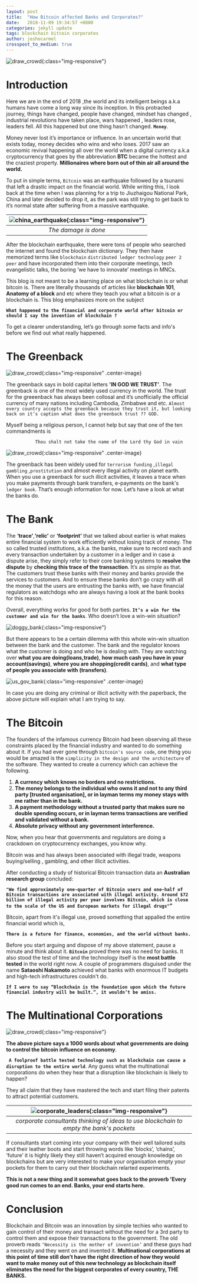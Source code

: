 ```yaml
---
layout: post
title:  "How Bitcoin affected Banks and Corporates?"
date:   2018-11-09 19:34:57 +0800
categories: jekyll update
tags: blockchain bitcoin corporates
author: jeshocarmel
crosspost_to_medium: true
---
```


![draw_crowd](/assets/images/bitcoin.jpg){:class="img-responsive"}

# **Introduction**

Here we are in the end of 2018 ,the world and its intelligent beings a.k.a humans have come a long way since its inception. In this protracted journey, things have changed, people have changed, mindset has changed , industrial revolutions have taken place, wars happened , leaders rose,  leaders fell. All this happened but one thing hasn’t changed. **``Money``**.

Money never lost it’s importance or influence. In an uncertain world that exists today, money decides who wins and who loses.
2017 saw an economic revival happening all over the world when a digital currency a.k.a cryptocurrency that goes by the abbreviation **BTC** became the hottest and the craziest property. **Millionaires where born out of thin air all around the world.**

To put in simple terms, ``Bitcoin`` was an earthquake followed by a  tsunami that left a drastic impact on the financial world.
While writing this, I look back at the time when I was planning for a trip to Jiuzhaigou National Park, China and later decided to drop it, as the park was still trying to get back to it’s normal state after suffering from a massive earthquake.


| ![china_earthquake](/assets/images/china_eq.jpeg){:class="img-responsive"} |
|:--:|
| *The damage is done* |

After the blockchain earthquake, there were tons of people who searched the internet and found the blockchain dictionary. They then have memorized terms like ``blockchain``  ``distributed ledger technology``  ``peer 2 peer`` and have incorporated them into their corporate meetings, tech evangelistic talks, the boring ‘we have to innovate’ meetings in MNCs.

This blog is not meant to be a learning place on what blockchain is or what bitcoin is. There are literally thousands of articles like **blockchain 101**, **Anatomy of a block** and etc where they teach you what a bitcoin is or a blockchain is. This blog emphasizes more on the subject

**``What happened to the financial and corporate world after bitcoin or should I say the invention of blockchain ?``**
            
To get a clearer understanding, let’s go through some facts and info's before we find out what really happened.


# **The Greenback**

![draw_crowd](/assets/images/greenback.jpeg){:class="img-responsive" .center-image}


The greenback says in bold capital letters **'IN GOD WE TRUST'**. The greenback is one of the most widely used currency in the world. The trust for the greeenback has always been collosal and it’s unofficially the official currency of many nations including Cambodia, Zimbabwe and etc. ``Almost every country accepts the greenback because they trust it, but looking back on it’s caption what does the greenback trust ?? GOD.``

Myself being a religious person, I cannot help but say that one of the ten commandments is

               Thou shalt not take the name of the Lord thy God in vain

![draw_crowd](/assets/images/curse_god.jpeg){:class="img-responsive" .center-image}


The greenback has been widely used for ``terrorism funding`` ,``illegal gambling`` ,``prostitution`` and almost every illegal activity on planet earth. When you use a greenback for such illicit activities, it leaves a trace when you make payments through bank transfers, e-payments on the bank's ``ledger book``. That’s enough information for now. Let’s have a look at what the banks do.

# **The Bank**

The **‘trace’**,**‘relic’** or **‘footprint’** that we talked about earlier is what makes entire financial system to work efficiently without losing track of money. The so called trusted institutions, a.k.a. the banks, make sure to record each and every transaction undertaken by a customer in a ledger and in case a dispute arise, they simply refer to their core banking systems to **resolve the dispute** by **checking this trace of the transaction**. It’s as simple as that. The customers trust these banks with their money and banks provide the services to customers.  And to ensure these banks don’t go crazy with all the money that the users are entrusting the banks with, we have financial regulators as watchdogs who are always having a look at the bank books for this reason.


Overall, everything works for good for both parties. **``It’s a win for the customer and win for the banks``**. Who doesn’t love a win-win situation?


![doggy_bank](/assets/images/dog_bank.png){:class="img-responsive"}

But there appears to be a certain dilemma with this whole win-win situation between the bank and the customer. The bank and the regulator knows what the customer is doing and who he is dealing with. They are watching over **what you are doing(loans,trade)**, **how much cash you have in your account(savings)**, **where you are shopping(credit cards)**, and **what type of people you associate with (transfers)**.

![us_gov_bank](/assets/images/us_gov_bank.jpeg){:class="img-responsive" .center-image}


In case you are doing any criminal or illicit activity with the paperback, the above picture will explain what I am trying to say.

# **The Bitcoin**

The founders of the infamous currency Bitcoin had been observing all these constraints placed by the financial industry and wanted to do something about it. If you had ever gone through ``bitcoin's source code``, one thing you would be amazed is the ``simplicity in the design and the architecture`` of the software. They wanted to create a currency which can achieve the following.

1. **A currency which knows no borders and no restrictions.**
2. **The money belongs to the individual who owns it and not to any third party [trusted organisation], or in layman terms my money stays with me rather than in the bank.**
3. **A payment methodology without a trusted party that makes sure no double spending occurs, or in layman terms transactions are verified and validated without a bank.**
4. **Absolute privacy without any government interference.**

Now, when you hear that governments and regulators are doing a crackdown on cryptocurrency exchanges, you know why.

Bitcoin was and has always been associated with illegal trade, weapons buying/selling , gambling, and other illicit activities.



After conducting a study of historical Bitcoin transaction data an **Australian research group** concluded:

**``"We find approximately one-quarter of Bitcoin users and one-half of Bitcoin transactions are associated with illegal activity. Around $72 billion of illegal activity per year involves Bitcoin, which is close to the scale of the US and European markets for illegal drugs"``"**

Bitcoin, apart from it's illegal use, proved something that appalled the entire financial world which is,

**``There is a future for finance, economies, and the world without banks.``**

Before you start arguing and dispose of my above statement, pause a minute and think about it. **``Bitcoin``** proved there was no need for banks. It also stood the test of time and the technology itself is the **most battle tested** in the world right now. A couple of programmers disguised under the name **Sataoshi Nakamoto** achieved what banks with enormous IT budgets and high-tech infrastructures couldn't do.

**``If I were to say “Blockchain is the foundation upon which the future financial industry will be built.”, it wouldn’t be amiss.``**


# **The Multinational Corporations**

![draw_crowd](/assets/images/us_gov_corporates.jpeg){:class="img-responsive"}


**The above picture says a 1000 words about what governments are doing to control the bitcoin influence on economy**.

**`` A foolproof battle tested technology such as blockchain can cause a disruption to the entire world``**. Any guess what the multinational corporations do when they hear that a disruption like blockchain is likely to happen?

They all claim that they have mastered the tech and start filing their patents to attract potential customers.



| ![corporate_leaders](/assets/images/corporate.jpg){:class="img-responsive"} |
|:--:|
| *corporate consultants thinking of ideas to use blockchain to empty the bank's pockets* |


If consultants start coming into your company with their well tailored suits and their leather boots and start throwing words like ‘blocks’, ‘chains’, ‘future’ it is highly likely they still haven’t acquired enough knowledge on blockchains but are very interested to make your organisation empty your pockets for them to carry out their blockchain relarted experiments.

**This is not a new thing and it somewhat goes back to the proverb 'Every good run comes to an end. Banks, your end starts here.**


# **Conclusion**

Blockchain and Bitcoin was an innovation by simple techies who wanted to gain control of their money and transact without the need for a 3rd party to control them and expose their transactions to the government.
The old proverb reads ``‘Necessity is the mother of invention’`` and these guys had a necessity and they went on and invented it.
**Multinational corporations at this point of time still don’t have the right direction of how they would want to make money out of this new technology as blockchain itself eliminates the need for the biggest corporates of every country, THE BANKS.**



